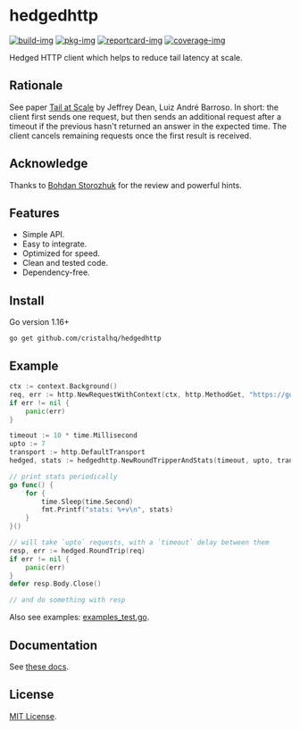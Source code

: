 # hedgedhttp

[![build-img]][build-url]
[![pkg-img]][pkg-url]
[![reportcard-img]][reportcard-url]
[![coverage-img]][coverage-url]

Hedged HTTP client which helps to reduce tail latency at scale.

## Rationale

See paper [Tail at Scale](https://cacm.acm.org/magazines/2013/2/160173-the-tail-at-scale/fulltext) by Jeffrey Dean, Luiz André Barroso. In short: the client first sends one request, but then sends an additional request after a timeout if the previous hasn't returned an answer in the expected time. The client cancels remaining requests once the first result is received.

## Acknowledge

Thanks to [Bohdan Storozhuk](https://github.com/storozhukbm) for the review and powerful hints.

## Features

* Simple API.
* Easy to integrate.
* Optimized for speed.
* Clean and tested code.
* Dependency-free.

## Install

Go version 1.16+

```
go get github.com/cristalhq/hedgedhttp
```

## Example

```go
ctx := context.Background()
req, err := http.NewRequestWithContext(ctx, http.MethodGet, "https://google.com", http.NoBody)
if err != nil {
	panic(err)
}

timeout := 10 * time.Millisecond
upto := 7
transport := http.DefaultTransport
hedged, stats := hedgedhttp.NewRoundTripperAndStats(timeout, upto, transport)

// print stats periodically
go func() {
	for {
		time.Sleep(time.Second)
		fmt.Printf("stats: %+v\n", stats)
	}
}()

// will take `upto` requests, with a `timeout` delay between them
resp, err := hedged.RoundTrip(req)
if err != nil {
	panic(err)
}
defer resp.Body.Close()

// and do something with resp
```

Also see examples: [examples_test.go](https://github.com/cristalhq/hedgedhttp/blob/main/example_test.go).

## Documentation

See [these docs][pkg-url].

## License

[MIT License](LICENSE).

[build-img]: https://github.com/cristalhq/hedgedhttp/workflows/build/badge.svg
[build-url]: https://github.com/cristalhq/hedgedhttp/actions
[pkg-img]: https://pkg.go.dev/badge/cristalhq/hedgedhttp
[pkg-url]: https://pkg.go.dev/github.com/cristalhq/hedgedhttp
[reportcard-img]: https://goreportcard.com/badge/cristalhq/hedgedhttp
[reportcard-url]: https://goreportcard.com/report/cristalhq/hedgedhttp
[coverage-img]: https://codecov.io/gh/cristalhq/hedgedhttp/branch/main/graph/badge.svg
[coverage-url]: https://codecov.io/gh/cristalhq/hedgedhttp
